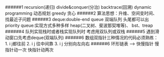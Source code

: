 ######1
    recursion(递归) 
    divide&conquer(分治) 
    backtrace(回溯)
    dynamic programming 动态规划
    greedy 贪心
######2 
    算法思想：升维、空间变时间、找最近子问题 
######3 
    deque:double-end queue 双端队列 头尾都可以出
    priority queue:实现方式多种多样 heap(二叉树、斐波那契堆等)、 bst、treap
######4 
    队列实现栈时或者栈实现队列时 考虑用双队列或双栈
######5
    遇到滑动窗口先考虑deque(双端队列)
######6
    数组双指针三种情况的代码必须熟练：
    1. i j都往前 
    2. i j 往中间靠 
    3. i j 分别向左向右
######6
    环形链表 --> 快慢指针 慢指针动一次 快指针动两次

